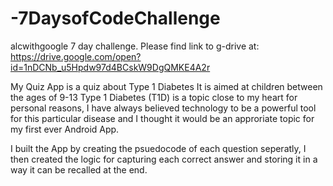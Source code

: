 # -7DaysofCodeChallenge
alcwithgoogle 7 day challenge.
Please find link to g-drive at: https://drive.google.com/open?id=1nDCNb_u5Hpdw97d4BCskW9DgQMKE4A2r

My Quiz App is a quiz about Type 1 Diabetes
It is aimed at children between the ages of 9-13
Type 1 Diabetes (T1D) is a topic close to my heart for personal reasons,
I have always believed technology to be a powerful tool for this particular disease
and I thought it would be an approriate topic for my first ever Android App.

I built the App by creating the psuedocode of each question seperatly,
I then created the logic for capturing each correct answer and storing it 
in a way it can be recalled at the end.
